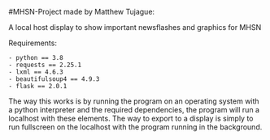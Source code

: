 #MHSN-Project
made by Matthew Tujague:

A local host display to show important newsflashes and graphics for MHSN

Requirements: 
```
- python == 3.8
- requests == 2.25.1
- lxml == 4.6.3
- beautifulsoup4 == 4.9.3
- flask == 2.0.1
```

The way this works is by running the program on an operating system with a python interpreter and the required dependencies, 
the program will run a localhost with these elements. 
The way to export to a display is simply to run fullscreen on the localhost with the program running in the background.
